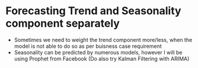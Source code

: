 # Forecasting Trend and Seasonality component separately
- Sometimes we need to weight the trend component more/less, when the model is not able to do so as per buisness case requirement
- Seasonality can be predicted by numerous models, however I will be using Prophet from Facebook (Do also try Kalman Filtering with ARIMA)

